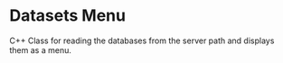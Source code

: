 # Datasets Menu
C++ Class for reading the databases from the server path and displays them as a menu.

